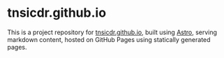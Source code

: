 # tnsicdr.github.io

This is a project repository for [tnsicdr.github.io](https://tnsicdr.github.io), built using [Astro](https://astro.build), serving markdown content, hosted on GitHub Pages using statically generated pages.

